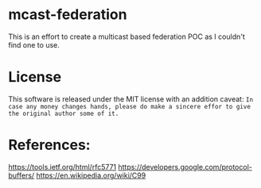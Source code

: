# mcast-federation

This is an effort to create a multicast based federation POC as I couldn't find one to use.

# License

This software is released under the MIT license with an addition caveat:
`In case any money changes hands, please do make a sincere effor to give the original author some of it.`

# References:
https://tools.ietf.org/html/rfc5771
https://developers.google.com/protocol-buffers/
https://en.wikipedia.org/wiki/C99
